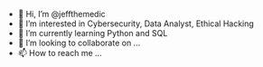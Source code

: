 - 👋 Hi, I’m @jeffthemedic
- 👀 I’m interested in Cybersecurity, Data Analyst, Ethical Hacking
- 🌱 I’m currently learning Python and SQL
- 💞️ I’m looking to collaborate on ...
- 📫 How to reach me ...

<!---
jeffthemedic/jeffthemedic is a ✨ special ✨ repository because its `README.md` (this file) appears on your GitHub profile.
You can click the Preview link to take a look at your changes.
--->
